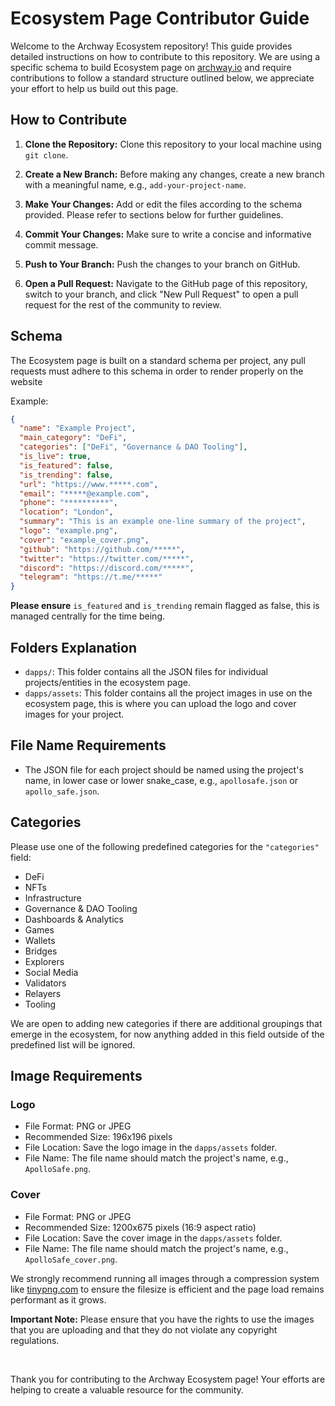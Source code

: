 # Ecosystem Page Contributor Guide

Welcome to the Archway Ecosystem repository! This guide provides detailed instructions on how to contribute to this repository. We are using a specific schema to build Ecosystem page on [archway.io](https://archway.io/ecosystem) and require contributions to follow a standard structure outlined below, we appreciate your effort to help us build out this page.

## How to Contribute

1. **Clone the Repository:**
   Clone this repository to your local machine using `git clone`.

2. **Create a New Branch:**
   Before making any changes, create a new branch with a meaningful name, e.g., `add-your-project-name`.

3. **Make Your Changes:**
   Add or edit the files according to the schema provided. Please refer to sections below for further guidelines.

4. **Commit Your Changes:**
   Make sure to write a concise and informative commit message.

5. **Push to Your Branch:**
   Push the changes to your branch on GitHub.

6. **Open a Pull Request:**
   Navigate to the GitHub page of this repository, switch to your branch, and click "New Pull Request" to open a pull request for the rest of the community to review.

## Schema

The Ecosystem page is built on a standard schema per project, any pull requests must adhere to this schema in order to render properly on the website

Example:

```json
{
  "name": "Example Project",
  "main_category": "DeFi",
  "categories": ["DeFi", "Governance & DAO Tooling"],
  "is_live": true,
  "is_featured": false,
  "is_trending": false,
  "url": "https://www.*****.com",
  "email": "*****@example.com",
  "phone": "**********",
  "location": "London",
  "summary": "This is an example one-line summary of the project",
  "logo": "example.png",
  "cover": "example_cover.png",
  "github": "https://github.com/*****",
  "twitter": "https://twitter.com/*****",
  "discord": "https://discord.com/*****",
  "telegram": "https://t.me/*****"
}
```

**Please ensure** `is_featured` and `is_trending` remain flagged as false, this is managed centrally for the time being.

## Folders Explanation

- `dapps/`: This folder contains all the JSON files for individual projects/entities in the ecosystem page.
- `dapps/assets`: This folder contains all the project images in use on the ecosystem page, this is where you can upload the logo and cover images for your project.

## File Name Requirements

- The JSON file for each project should be named using the project's name, in lower case or lower snake_case, e.g., `apollosafe.json` or `apollo_safe.json`.

## Categories

Please use one of the following predefined categories for the `"categories"` field:
- DeFi
- NFTs
- Infrastructure
- Governance & DAO Tooling
- Dashboards & Analytics
- Games
- Wallets
- Bridges
- Explorers
- Social Media
- Validators
- Relayers
- Tooling

We are open to adding new categories if there are additional groupings that emerge in the ecosystem, for now anything added in this field outside of the predefined list will be ignored.

## Image Requirements

### Logo

- File Format: PNG or JPEG
- Recommended Size: 196x196 pixels
- File Location: Save the logo image in the `dapps/assets` folder.
- File Name: The file name should match the project's name, e.g., `ApolloSafe.png`.

### Cover

- File Format: PNG or JPEG
- Recommended Size: 1200x675 pixels (16:9 aspect ratio)
- File Location: Save the cover image in the `dapps/assets` folder.
- File Name: The file name should match the project's name, e.g., `ApolloSafe_cover.png`.

We strongly recommend running all images through a compression system like [tinypng.com](https://tinypng.com/) to ensure the filesize is efficient and the page load remains performant as it grows.

**Important Note:** Please ensure that you have the rights to use the images that you are uploading and that they do not violate any copyright regulations.

<br>

Thank you for contributing to the Archway Ecosystem page! Your efforts are helping to create a valuable resource for the community.

